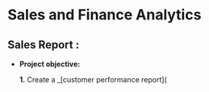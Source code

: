 # Sales and Finance Analytics
## Sales Report :
- **Project objective:**

    **1.** Create a _[customer performance report](
